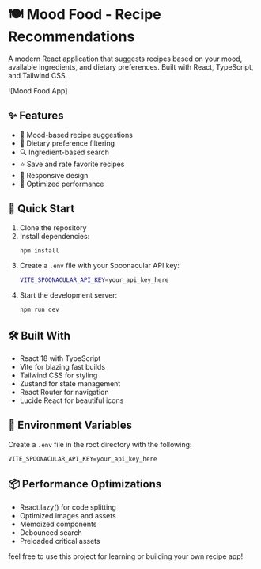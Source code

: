 # 🍽️ Mood Food - Recipe Recommendations

A modern React application that suggests recipes based on your mood, available ingredients, and dietary preferences. Built with React, TypeScript, and Tailwind CSS.

![Mood Food App]

## ✨ Features

- 🎯 Mood-based recipe suggestions
- 🥗 Dietary preference filtering
- 🔍 Ingredient-based search
- ⭐ Save and rate favorite recipes
- 📱 Responsive design
- 🚀 Optimized performance

## 🚀 Quick Start

1. Clone the repository
2. Install dependencies:
   ```bash
   npm install
   ```
3. Create a `.env` file with your Spoonacular API key:
   ```bash
   VITE_SPOONACULAR_API_KEY=your_api_key_here
   ```
4. Start the development server:
   ```bash
   npm run dev
   ```

## 🛠️ Built With

- React 18 with TypeScript
- Vite for blazing fast builds
- Tailwind CSS for styling
- Zustand for state management
- React Router for navigation
- Lucide React for beautiful icons

## 🔧 Environment Variables

Create a `.env` file in the root directory with the following:

```env
VITE_SPOONACULAR_API_KEY=your_api_key_here
```

## 📦 Performance Optimizations

- React.lazy() for code splitting
- Optimized images and assets
- Memoized components
- Debounced search
- Preloaded critical assets

feel free to use this project for learning or building your own recipe app!